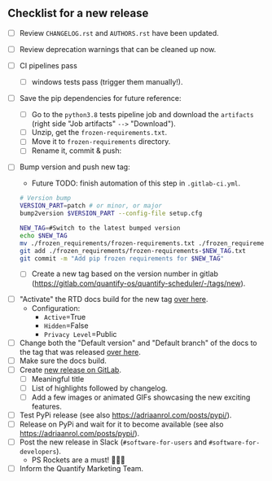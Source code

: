 ## Checklist for a new release

- [ ] Review `CHANGELOG.rst` and `AUTHORS.rst` have been updated.
- [ ] Review deprecation warnings that can be cleaned up now.
- [ ] CI pipelines pass
    - [ ] windows tests pass (trigger them manually!).
- [ ] Save the pip dependencies for future reference:
    - [ ] Go to the `python3.8` tests pipeline job and download the `artifacts` (right side "Job artifacts" `-->` "Download").
    - [ ] Unzip, get the `frozen-requirements.txt`.
    - [ ] Move it to `frozen-requirements` directory.
    - [ ] Rename it, commit & push:

- [ ] Bump version and push new tag:
    - Future TODO: finish automation of this step in `.gitlab-ci.yml`.

    ```bash
    # Version bump
    VERSION_PART=patch # or minor, or major
    bump2version $VERSION_PART --config-file setup.cfg
    ```

    ```bash
    NEW_TAG=#Switch to the latest bumped version
    echo $NEW_TAG
    mv ./frozen_requirements/frozen-requirements.txt ./frozen_requirements/frozen-requirements-$NEW_TAG.txt
    git add ./frozen_requirements/frozen-requirements-$NEW_TAG.txt
    git commit -m "Add pip frozen requirements for $NEW_TAG"
    ```

    - [ ] Create a new tag based on the version number in gitlab (https://gitlab.com/quantify-os/quantify-scheduler/-/tags/new).

<!-- - [ ] Run **one** of the major/minor/patch version bump (manual) jobs in the CI pipeline of the MR. -->
<!--     - NB this can only be done after unix and windows test & docs jobs pass. -->


- [ ] "Activate" the RTD docs build for the new tag [over here](https://readthedocs.com/projects/quantify-quantify-scheduler/versions/).
    - Configuration:
        - `Active`=True
        - `Hidden`=False
        - `Privacy Level`=Public
- [ ] Change both the "Default version" and "Default branch" of the docs to the tag that was released [over here](https://readthedocs.com/dashboard/quantify-quantify-scheduler/advanced/).
- [ ] Make sure the docs build.
- [ ] Create [new release on GitLab](https://gitlab.com/quantify-os/quantify-scheduler/-/releases).
    - [ ] Meaningful title
    - [ ] List of highlights followed by changelog.
    - [ ] Add a few images or animated GIFs showcasing the new exciting features.

- [ ] Test PyPi release (see also https://adriaanrol.com/posts/pypi/).
- [ ] Release on PyPi and wait for it to become available (see also https://adriaanrol.com/posts/pypi/).
- [ ] Post the new release in Slack (`#software-for-users` and `#software-for-developers`).
    - PS Rockets are a must! 🚀🚀🚀
- [ ] Inform the Quantify Marketing Team.
